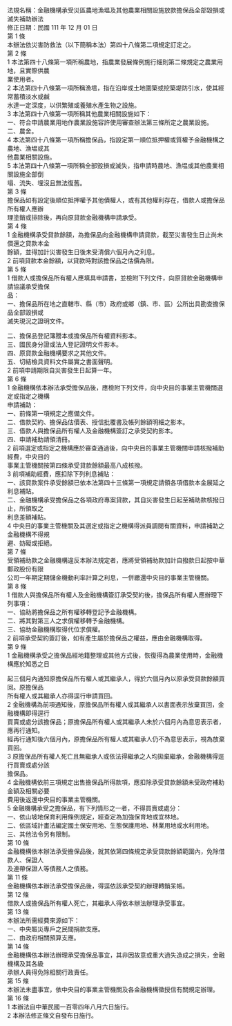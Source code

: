 法規名稱：金融機構承受災區農地漁塭及其他農業相關設施放款擔保品全部毀損或滅失補助辦法  
修正日期：民國 111 年 12 月 01 日  
第 1 條  
本辦法依災害防救法（以下簡稱本法）第四十八條第二項規定訂定之。  
第 2 條  
1 本法第四十八條第一項所稱農地，指農業發展條例施行細則第二條規定之農業用地，且實際供農  
業使用者。  
2 本法第四十八條第一項所稱漁塭，指在沿岸或土地圍築或挖築堤防引水，使其經常蓄積淡水或鹹  
水達一定深度，以供繁殖或養殖水產生物之設施。  
3 本法第四十八條第一項所稱其他農業相關設施如下：  
一、符合申請農業用地作農業設施容許使用審查辦法第三條所定之農業設施。  
二、農舍。  
4 本法第四十八條第一項所稱擔保品，指設定第一順位抵押權或質權予金融機構之農地、漁塭或其  
他農業相關設施。  
5 本法第四十八條第一項所稱全部毀損或滅失，指申請時農地、漁塭或其他農業相關設施全部倒  
塌、流失、埋沒且無法復舊。  
第 3 條  
擔保品如有設定後順位抵押權予其他債權人，或有其他權利存在，借款人或擔保品所有權人應辦  
理塗銷或排除後，再向原貸款金融機構申請承受。  
第 4 條  
1 金融機構承受貸款餘額，為擔保品向金融機構申請貸款，截至災害發生日止尚未償還之貸款本金  
餘額，並得加計災害發生日後未受清償六個月內之利息。  
2 前項貸款本金餘額，以貸款時對該擔保品之估價為限。  
第 5 條  
1 借款人或擔保品所有權人應填具申請書，並檢附下列文件，向原貸款金融機構申請協議承受擔保  
品：  
一、擔保品所在地之直轄市、縣（市）政府或鄉（鎮、市、區）公所出具勘查擔保品全部毀損或  
滅失現況之證明文件。  


二、擔保品登記簿謄本或擔保品所有權資料影本。  
三、國民身分證或法人登記證明文件影本。  
四、原貸款金融機構要求之其他文件。  
五、切結檢具資料文件屬實之書面聲明。  
2 前項申請期限自災害發生日起算一年。  
第 6 條  
1 金融機構依本辦法承受擔保品後，應檢附下列文件，向中央目的事業主管機關選定或指定之機構  
申請補助：  
一、前條第一項規定之應備文件。  
二、借款契約、擔保品估價表、授信批覆書及帳列餘額明細之影本。  
三、借款人與擔保品所有權人及金融機構簽訂之承受契約影本。  
四、申請補助請領清冊。  
2 前項選定或指定之機構應於審查通過後，向中央目的事業主管機關申請核撥補助經費，中央目的  
事業主管機關按第四條承受貸款餘額最高八成核撥。  
3 前項補助經費，應扣除下列利息補貼：  
一、該貸款案件承受餘額已依本法第四十三條第一項規定請領各項借款本金展延之利息補貼。  
二、金融機構承受擔保品之各項政府專案貸款，其自災害發生日起至補助款核撥日止，所領取之  
利息差額補貼。  
4 中央目的事業主管機關及其選定或指定之機構得派員調閱有關資料，申請補助之金融機構不得規  
避、妨礙或拒絕。  
第 7 條  
受領補助款之金融機構違反本辦法規定者，應將受領補助款加計自撥款日起按中華郵政股份有限  
公司一年期定期儲金機動利率計算之利息，一併繳還中央目的事業主管機關。  
第 8 條  
1 借款人與擔保品所有權人及金融機構簽訂承受契約後，擔保品所有權人應辦理下列事項：  
一、協助將擔保品之所有權移轉登記予金融機構。  
二、將其對第三人之求償權移轉予金融機構。  
三、協助金融機構取得代位求償權。  
2 前項承受契約簽訂後，如有產生屬於擔保品之權益，應由金融機構取得。  
第 9 條  
1 金融機構承受之擔保品經地籍整理或其他方式後，恢復得為農業使用時，金融機構應於知悉之日  


起三個月內通知原擔保品所有權人或其繼承人，得於六個月內以原承受貸款餘額買回。原擔保品  
所有權人或其繼承人亦得逕行申請買回。  
2 金融機構為前項通知後，原擔保品所有權人或其繼承人以書面表示放棄買回，金融機構即得逕行  
買賣或處分該擔保品；原擔保品所有權人或其繼承人未於六個月內為意思表示者，應再行通知。  
經再行通知後六個月內，原擔保品所有權人或其繼承人仍不為意思表示，視為放棄買回。  
3 原擔保品所有權人死亡且無繼承人或依法得繼承之人均拋棄繼承，金融機構得逕行買賣或處分該  
擔保品。  
4 金融機構依前三項規定出售擔保品所得款項，應扣除承受貸款餘額未受政府補助金額及相關必要  
費用後返還中央目的事業主管機關。  
5 金融機構承受之擔保品，有下列情形之一者，不得買賣或處分：  
一、依山坡地保育利用條例規定，經查定為加強保育地或宜林地。  
二、依區域計畫法編定國土保安用地、生態保護用地、林業用地或水利用地。  
三、其他法令另有限制。  
第 10 條  
金融機構依本辦法承受擔保品後，就其依第四條規定承受貸款餘額範圍內，免除借款人、保證人  
及連帶保證人等債務人之債務。  
第 11 條  
金融機構依本辦法承受擔保品後，得逕依該承受契約辦理轉銷呆帳。  
第 12 條  
借款人或擔保品所有權人死亡，其繼承人得依本辦法辦理承受事宜。  
第 13 條  
本辦法所需經費來源如下：  
一、中央賑災專戶之民間捐款支應。  
二、由政府相關預算支應。  
第 14 條  
金融機構依本辦法辦理承受擔保品事宜，其非因故意或重大過失造成之損失，金融機構及其各級  
承辦人員得免除相關行政責任。  
第 15 條  
本辦法未盡事宜，依中央目的事業主管機關及各金融機構徵授信有關規定辦理。  
第 16 條  
1 本辦法自中華民國一百零四年八月六日施行。  
2 本辦法修正條文自發布日施行。  


